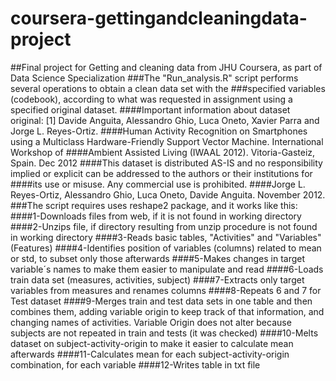 # coursera-gettingandcleaningdata-project
##Final project for Getting and cleaning data from JHU Coursera, as part of Data Science Specialization
###The "Run_analysis.R" script performs several operations to obtain a clean data set with the 
###specified variables (codebook), according to what was requested in assignment using a specified original dataset.
####Important information about dataset original: [1] Davide Anguita, Alessandro Ghio, Luca Oneto, Xavier Parra and Jorge L. Reyes-Ortiz. ####Human Activity Recognition on Smartphones using a Multiclass Hardware-Friendly Support Vector Machine. International Workshop of ####Ambient Assisted Living (IWAAL 2012). Vitoria-Gasteiz, Spain. Dec 2012
####This dataset is distributed AS-IS and no responsibility implied or explicit can be addressed to the authors or their institutions for ####its use or misuse. Any commercial use is prohibited.
####Jorge L. Reyes-Ortiz, Alessandro Ghio, Luca Oneto, Davide Anguita. November 2012.
###The script requires uses reshape2 package, and it works like this:
####1-Downloads files from web, if it is not found in working directory
####2-Unzips file, if directory resulting from unzip procedure is not found in working directory
####3-Reads basic tables, "Activities" and "Variables" (Features)
####4-Identifies position of variables (columns) related to mean or std, to subset only those afterwards
####5-Makes changes in target variable´s names to make them easier to manipulate and read
####6-Loads train data set (measures, activities, subject)
####7-Extracts only target variables from measures and renames columns
####8-Repeats 6 and 7 for Test dataset
####9-Merges train and test data sets in one table and then combines them, adding variable origin to keep track of that information, and changing names of activities. Variable Origin does not alter because subjects are not repeated in train and tests (it was checked)
####10-Melts dataset on subject-activity-origin to make it easier to calculate mean afterwards
####11-Calculates mean for each subject-activity-origin combination, for each variable
####12-Writes table in txt file
